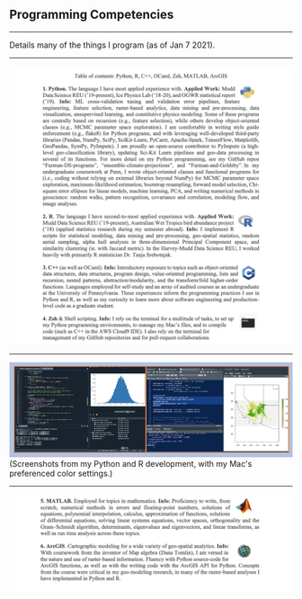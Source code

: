 

## Programming Competencies

---

Details many of the things I program (as of Jan 7 2021).

---

<img src="images/programming.png" class="center">

---

<img src="images/programming3.png" class="center">
(Screenshots from my Python and R development, with my Mac's preferenced color settings.)

---

<img src="images/Programming_Furman2.png" class="center">

